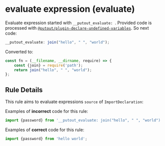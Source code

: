 # evaluate expression (evaluate)

Evaluate expression started with `__putout_evaluate: `.
Provided code is processed with [`@putout/plugin-declare-undefined-variables`](https://github.com/coderaiser/putout/tree/master/packages/plugin-declare-undefined-variables). So next code:

```js
__putout_evaluate: join("hello", " ", "world");
```

Converted to:

```js
const fn = (__filename, __dirname, require) => {
    const {join} = require('path');
    return join("hello", " ", "world");
};
```

## Rule Details

This rule aims to evaluate expressions `source` of `ImportDeclaration`:

Examples of **incorrect** code for this rule:

```js
import {password} from '__putout_evaluate: join("hello", " ", "world")';
```

Examples of **correct** code for this rule:

```js
import {password} from 'hello world';
```


